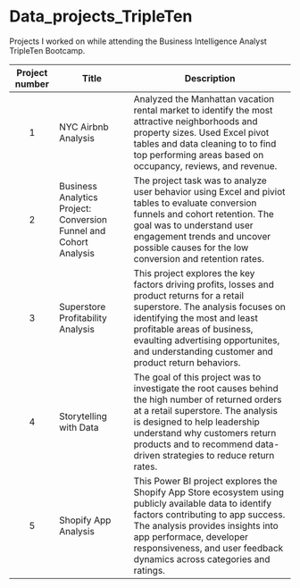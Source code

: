 # Data_projects_TripleTen
Projects I worked on while attending the Business Intelligence Analyst TripleTen Bootcamp.


| Project number | Title | Description |
| :-----------: | ----------- |----------- |
| 1 | NYC Airbnb Analysis | Analyzed the Manhattan vacation rental market to identify the most attractive neighborhoods and property sizes. Used Excel pivot tables and data cleaning to to find top performing areas based on occupancy, reviews, and revenue. |
| 2 | Business Analytics Project: Conversion Funnel and Cohort Analysis | The project task was to analyze user behavior using Excel and piviot tables to evaluate conversion funnels and cohort retention. The goal was to understand user engagement trends and uncover possible causes for the low conversion and retention rates. |
| 3 | Superstore Profitability Analysis | This project explores the key factors driving profits, losses and product returns for a retail superstore. The analysis focuses on identifying the most and least profitable areas of business, evaulting advertising opportunites, and understanding customer and product return behaviors. |
| 4 | Storytelling with Data | The goal of this project was to investigate the root causes behind the high number of returned orders at a retail superstore. The analysis is designed to help leadership understand why customers return products and to recommend data-driven strategies to reduce return rates. |
| 5 | Shopify App Analysis | This Power BI project explores the Shopify App Store ecosystem using publicly available data to identify factors contributing to app success. The analysis provides insights into app performace, developer responsiveness, and user feedback dynamics across categories and ratings. |
